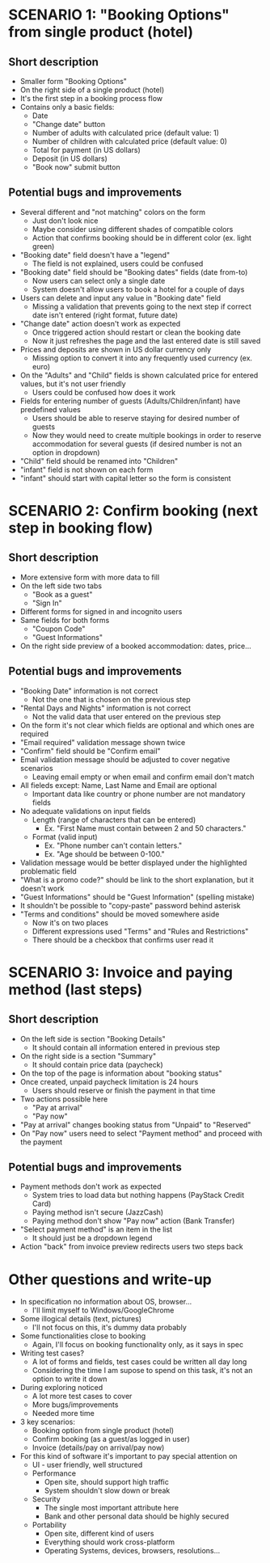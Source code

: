 # SCENARIO 1: "Booking Options" from single product (hotel)

## Short description

* Smaller form "Booking Options"
* On the right side of a single product (hotel)
* It's the first step in a booking process flow
* Contains only a basic fields:
	* Date
	* "Change date" button
	* Number of adults with calculated price (default value: 1)
	* Number of children with calculated price (default value: 0)
	* Total for payment (in US dollars)
	* Deposit (in US dollars)
	* "Book now" submit button

## Potential bugs and improvements

* Several different and "not matching" colors on the form
	* Just don't look nice
	* Maybe consider using different shades of compatible colors
	* Action that confirms booking should be in different color (ex. light green)
* "Booking date" field doesn't have a "legend"
	* The field is not explained, users could be confused
* "Booking date" field should be "Booking dates" fields (date from-to)
	* Now users can select only a single date
	* System doesn't allow users to book a hotel for a couple of days
* Users can delete and input any value in "Booking date" field
	* Missing a validation that prevents going to the next step if correct date isn't entered (right format, future date)
* "Change date" action doesn't work as expected
	* Once triggered action should restart or clean the booking date
	* Now it just refreshes the page and the last entered date is still saved
* Prices and deposits are shown in US dollar currency only
	* Missing option to convert it into any frequently used currency (ex. euro)
* On the "Adults" and "Child" fields is shown calculated price for entered values, but it's not user friendly
	* Users could be confused how does it work
* Fields for entering number of guests (Adults/Children/infant) have predefined values
	* Users should be able to reserve staying for desired number of guests
	* Now they would need to create multiple bookings in order to reserve accommodation for several guests (if desired number is not an option in dropdown)
* "Child" field should be renamed into "Children"
* "infant" field is not shown on each form
* "infant" should start with capital letter so the form is consistent



# SCENARIO 2: Confirm booking (next step in booking flow)

## Short description

* More extensive form with more data to fill
* On the left side two tabs
	* "Book as a guest"
	* "Sign In"
* Different forms for signed in and incognito users
* Same fields for both forms
	* "Coupon Code"
	* "Guest Informations"
* On the right side preview of a booked accommodation: dates, price...

## Potential bugs and improvements
	
* "Booking Date" information is not correct
	* Not the one that is chosen on the previous step
* "Rental Days and Nights" information is not correct
	* Not the valid data that user entered on the previous step
* On the form it's not clear which fields are optional and which ones are required
* "Email required" validation message shown twice
* "Confirm" field should be "Confirm email"
* Email validation message should be adjusted to cover negative scenarios
	* Leaving email empty or when email and confirm email don't match
* All fieleds except: Name, Last Name and Email are optional
	* Important data like country or phone number are not mandatory fields
* No adequate validations on input fields
	* Length (range of characters that can be entered)
		* Ex. "First Name must contain between 2 and 50 characters."
	* Format (valid input)
		* Ex. "Phone number can't contain letters."
		* Ex. "Age should be between 0-100."
* Validation message would be better displayed under the highlighted problematic field
* "What is a promo code?" should be link to the short explanation, but it doesn't work
* "Guest Informations" should be "Guest Information" (spelling mistake)
* It shouldn't be possible to "copy-paste" password behind asterisk
* "Terms and conditions" should be moved somewhere aside
	* Now it's on two places
	* Different expressions used "Terms" and "Rules and Restrictions"
	* There should be a checkbox that confirms user read it



# SCENARIO 3: Invoice and paying method (last steps)

## Short description

* On the left side is section "Booking Details"
	* It should contain all information entered in previous step
* On the right side is a section "Summary"
	* It should contain price data (paycheck)
* On the top of the page is information about "booking status"
* Once created, unpaid paycheck limitation is 24 hours
	* Users should reserve or finish the payment in that time
* Two actions possible here
	* "Pay at arrival"
	* "Pay now"
* "Pay at arrival" changes booking status from "Unpaid" to "Reserved"
* On "Pay now" users need to select "Payment method" and proceed with the payment 

## Potential bugs and improvements

* Payment methods don't work as expected
	* System tries to load data but nothing happens (PayStack Credit Card)
	* Paying method isn't secure (JazzCash)
	* Paying method don't show "Pay now" action (Bank Transfer) 
* "Select payment method" is an item in the list
	* It should just be a dropdown legend
* Action "back" from invoice preview redirects users two steps back



# Other questions and write-up

* In specification no information about OS, browser...
	* I'll limit myself to Windows/GoogleChrome
* Some illogical details (text, pictures)
	* I'll not focus on this, it's dummy data probably
* Some functionalities close to booking
	* Again, I'll focus on booking functionality only, as it says in spec
* Writing test cases?
	* A lot of forms and fields, test cases could be written all day long
	* Considering the time I am supose to spend on this task, it's not an option to write it down
* During exploring noticed
	* A lot more test cases to cover
	* More bugs/improvements
	* Needed more time
* 3 key scenarios:
	* Booking option from single product (hotel)
	* Confirm booking (as a guest/as logged in user)
	* Invoice (details/pay on arrival/pay now)
* For this kind of software it's important to pay special attention on
	* UI - user friendly, well structured
	* Performance
		* Open site, should support high traffic
		* System shouldn't slow down or break
	* Security
		* The single most important attribute here
		* Bank and other personal data should be highly secured
	* Portability
		* Open site, different kind of users
		* Everything should work cross-platform
		* Operating Systems, devices, browsers, resolutions...


